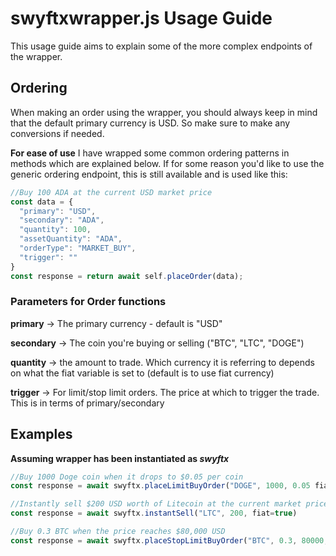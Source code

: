 # swyftxwrapper.js Usage Guide

This usage guide aims to explain some of the more complex endpoints of the wrapper. 

## Ordering

When making an order using the wrapper, you should always keep in mind that the default primary currency is USD. So make sure to make any conversions if needed.

**For ease of use** I have wrapped some common ordering patterns in methods which are explained below. If for some reason you'd like to use the generic ordering endpoint, this is still available and is used like this:

```javascript
//Buy 100 ADA at the current USD market price
const data = {
  "primary": "USD",
  "secondary": "ADA",
  "quantity": 100,
  "assetQuantity": "ADA",
  "orderType": "MARKET_BUY",
  "trigger": ""
}
const response = return await self.placeOrder(data);
```

### Parameters for Order functions

**primary** -> The primary currency - default is "USD"

**secondary** -> The coin you're buying or selling ("BTC", "LTC", "DOGE")

**quantity** -> the amount to trade. Which currency it is referring to depends on what the fiat variable is set to (default is to use fiat currency)

**trigger** -> For limit/stop limit orders. The price at which to trigger the trade. This is in terms of primary/secondary


## Examples

**Assuming wrapper has been instantiated as *swyftx***

```javascript
//Buy 1000 Doge coin when it drops to $0.05 per coin
const response = await swyftx.placeLimitBuyOrder("DOGE", 1000, 0.05 fiat=false);
```

```javascript
//Instantly sell $200 USD worth of Litecoin at the current market price
const response = await swyftx.instantSell("LTC", 200, fiat=true)
```

```javascript
//Buy 0.3 BTC when the price reaches $80,000 USD
const response = await swyftx.placeStopLimitBuyOrder("BTC", 0.3, 80000, fiat=false)
```
